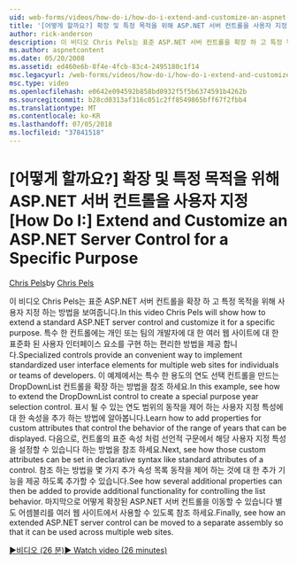 ```yaml
---
uid: web-forms/videos/how-do-i/how-do-i-extend-and-customize-an-aspnet-server-control-for-a-specific-purpose
title: '[어떻게 할까요?] 확장 및 특정 목적을 위해 ASP.NET 서버 컨트롤을 사용자 지정 | Microsoft Docs'
author: rick-anderson
description: 이 비디오 Chris Pels는 표준 ASP.NET 서버 컨트롤을 확장 하 고 특정 목적을 위해 사용자 지정 하는 방법을 보여줍니다. 특수 한 컨트롤은 c를 제공 하는 중...
ms.author: aspnetcontent
ms.date: 05/20/2008
ms.assetid: ed460e6b-8f4e-4fcb-83c4-2495180c1f14
msc.legacyurl: /web-forms/videos/how-do-i/how-do-i-extend-and-customize-an-aspnet-server-control-for-a-specific-purpose
msc.type: video
ms.openlocfilehash: e0642e094592b858bd0932f5f5b6374591b4262b
ms.sourcegitcommit: b28cd0313af316c051c2ff8549865bff67f2fbb4
ms.translationtype: MT
ms.contentlocale: ko-KR
ms.lasthandoff: 07/05/2018
ms.locfileid: "37841518"
---
```

<a name="how-do-i-extend-and-customize-an-aspnet-server-control-for-a-specific-purpose"></a><span data-ttu-id="2dedc-104">[어떻게 할까요?] 확장 및 특정 목적을 위해 ASP.NET 서버 컨트롤을 사용자 지정</span><span class="sxs-lookup"><span data-stu-id="2dedc-104">[How Do I:] Extend and Customize an ASP.NET Server Control for a Specific Purpose</span></span>
====================
<span data-ttu-id="2dedc-105">[Chris Pels](https://twitter.com/chrispels)</span><span class="sxs-lookup"><span data-stu-id="2dedc-105">by [Chris Pels](https://twitter.com/chrispels)</span></span>

<span data-ttu-id="2dedc-106">이 비디오 Chris Pels는 표준 ASP.NET 서버 컨트롤을 확장 하 고 특정 목적을 위해 사용자 지정 하는 방법을 보여줍니다.</span><span class="sxs-lookup"><span data-stu-id="2dedc-106">In this video Chris Pels will show how to extend a standard ASP.NET server control and customize it for a specific purpose.</span></span> <span data-ttu-id="2dedc-107">특수 한 컨트롤에는 개인 또는 팀의 개발자에 대 한 여러 웹 사이트에 대 한 표준화 된 사용자 인터페이스 요소를 구현 하는 편리한 방법을 제공 합니다.</span><span class="sxs-lookup"><span data-stu-id="2dedc-107">Specialized controls provide an convenient way to implement standardized user interface elements for multiple web sites for individuals or teams of developers.</span></span> <span data-ttu-id="2dedc-108">이 예제에서는 특수 한 용도의 연도 선택 컨트롤을 만드는 DropDownList 컨트롤을 확장 하는 방법을 참조 하세요.</span><span class="sxs-lookup"><span data-stu-id="2dedc-108">In this example, see how to extend the DropDownList control to create a special purpose year selection control.</span></span> <span data-ttu-id="2dedc-109">표시 될 수 있는 연도 범위의 동작을 제어 하는 사용자 지정 특성에 대 한 속성을 추가 하는 방법에 알아봅니다.</span><span class="sxs-lookup"><span data-stu-id="2dedc-109">Learn how to add properties for custom attributes that control the behavior of the range of years that can be displayed.</span></span> <span data-ttu-id="2dedc-110">다음으로, 컨트롤의 표준 속성 처럼 선언적 구문에서 해당 사용자 지정 특성을 설정할 수 있습니다 하는 방법을 참조 하세요.</span><span class="sxs-lookup"><span data-stu-id="2dedc-110">Next, see how those custom attributes can be set in declarative syntax like standard attributes of a control.</span></span> <span data-ttu-id="2dedc-111">참조 하는 방법을 몇 가지 추가 속성 목록 동작을 제어 하는 것에 대 한 추가 기능을 제공 하도록 추가할 수 있습니다.</span><span class="sxs-lookup"><span data-stu-id="2dedc-111">See how several additional properties can then be added to provide additional functionality for controlling the list behavior.</span></span> <span data-ttu-id="2dedc-112">마지막으로 어떻게 확장된 ASP.NET 서버 컨트롤을 이동할 수 있습니다 별도 어셈블리를 여러 웹 사이트에서 사용할 수 있도록 참조 하세요.</span><span class="sxs-lookup"><span data-stu-id="2dedc-112">Finally, see how an extended ASP.NET server control can be moved to a separate assembly so that it can be used across multiple web sites.</span></span>

[<span data-ttu-id="2dedc-113">&#9654;비디오 (26 분)</span><span class="sxs-lookup"><span data-stu-id="2dedc-113">&#9654; Watch video (26 minutes)</span></span>](https://channel9.msdn.com/Blogs/ASP-NET-Site-Videos/how-do-i-extend-and-customize-an-aspnet-server-control-for-a-specific-purpose)
